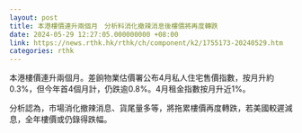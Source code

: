 ```yaml
---
layout: post
title: 本港樓價連升兩個月　分析料消化撤辣消息後樓價將再度轉跌
date: 2024-05-29 12:27:05.000000000 +08:00
link: https://news.rthk.hk/rthk/ch/component/k2/1755173-20240529.htm
categories: rthk
---
```


本港樓價連升兩個月。差餉物業估價署公布4月私人住宅售價指數，按月升約0.3%，但今年首4個月計，仍跌逾0.8%。4月租金指數按月升近1%。

分析認為，市場消化撤辣消息、貨尾量多等，將拖累樓價再度轉跌，若美國較遲減息，全年樓價或仍錄得跌幅。
